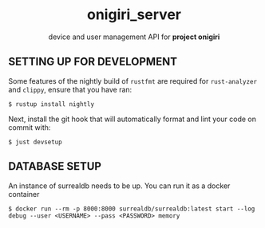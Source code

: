<div align="center">

# onigiri_server

device and user management API for **project onigiri**

</div>

## SETTING UP FOR DEVELOPMENT

Some features of the nightly build of `rustfmt` are required for
`rust-analyzer` and `clippy`, ensure that you have ran:
```
$ rustup install nightly
```

Next, install the git hook that will automatically format and lint your code on
commit with:
```
$ just devsetup
```

## DATABASE SETUP

An instance of surrealdb needs to be up. You can run it as a docker container
```
$ docker run --rm -p 8000:8000 surrealdb/surrealdb:latest start --log debug --user <USERNAME> --pass <PASSWORD> memory
```

